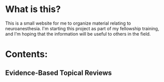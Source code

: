 <!-- TITLE: NeuroWiki Home -->

# What is this?
This is a small website for me to organize material relating to neuroanesthesia. I'm starting this project as part of my fellowship training, and I'm hoping that the information will be useful to others in the field.

# Contents:
## Evidence-Based Topical Reviews